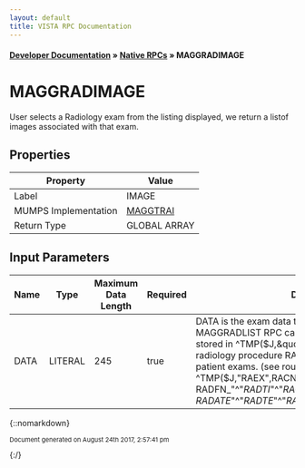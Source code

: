 ```yaml
---
layout: default
title: VISTA RPC Documentation
---
```


#### [Developer Documentation](../index) &#187; [Native RPCs](TableOfContents) &#187; MAGGRADIMAGE<br/>
# MAGGRADIMAGE

User selects a Radiology exam from the listing displayed, we return a listof images associated with that exam.

## Properties

Property | Value
--- | ---
Label | IMAGE
MUMPS Implementation | [MAGGTRAI](http://code.osehra.org/dox/Routine_MAGGTRAI_source.html)
Return Type | GLOBAL ARRAY


## Input Parameters

Name | Type | Maximum Data Length | Required | Description
--- | --- | --- | --- | ---
DATA | LITERAL | 245 | true | DATA is the exam data that was output from the MAGGRADLIST RPC call.DATA is the Radiology values stored in ^TMP($J,&quot;RAEX&quot;,x)  that the radiology procedure RAPTLU sets during the search  for patient exams.  (see routine RAPTLU )      ^TMP($J,&quot;RAEX&quot;,RACNT)&#x3D;     RADFN_&quot;^&quot;_RADTI_&quot;^&quot;_RACNI_&quot;^&quot;_RANME_&quot;^&quot;_RASSN_&quot;^&quot;    _RADATE_&quot;^&quot;_RADTE_&quot;^&quot;_RACN_&quot;^&quot;_RAPRC_&quot;^&quot;_RARPT_&quot;^&quot;_RAST



{::nomarkdown} <br/><p style="font-size: 11px">Document generated on August 24th 2017, 2:57:41 pm</p>{:/}